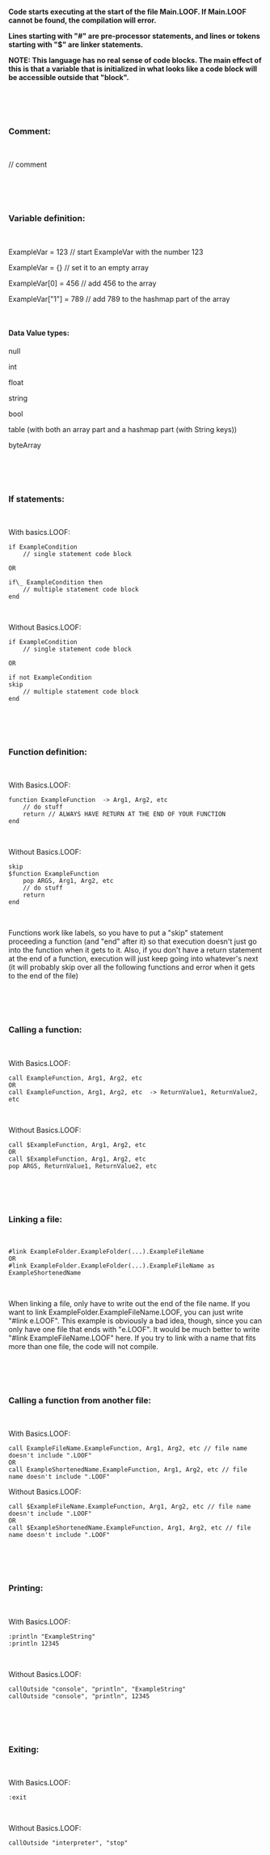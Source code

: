 **Code starts executing at the start of the file Main.LOOF. If Main.LOOF cannot be found, the compilation will error.**

**Lines starting with "#" are pre-processor statements, and lines or tokens starting with "$" are linker statements.**

**NOTE: This language has no real sense of code blocks. The main effect of this is that a variable that is initialized in what looks like a code block will be accessible outside that "block".**

<br>
<br>
<br>

### Comment:

<br>

// comment

<br>
<br>
<br>

### Variable definition:

<br>

ExampleVar = 123 // start ExampleVar with the number 123

ExampleVar = {} // set it to an empty array

ExampleVar[0] = 456 // add 456 to the array

ExampleVar["1"] = 789 // add 789 to the hashmap part of the array

<br>

#### Data Value types:

null

int

float

string

bool

table (with both an array part and a hashmap part (with String keys))

byteArray

<br>
<br>
<br>

### If statements:

<br>

With basics.LOOF:

```
if ExampleCondition
	// single statement code block

OR

if\_ ExampleCondition then
	// multiple statement code block
end
```

<br>
	
Without Basics.LOOF:

```
if ExampleCondition
	// single statement code block

OR

if not ExampleCondition
skip
	// multiple statement code block
end
```

<br>
<br>
<br>

### Function definition:

<br>

With Basics.LOOF:

```
function ExampleFunction  -> Arg1, Arg2, etc
	// do stuff
	return // ALWAYS HAVE RETURN AT THE END OF YOUR FUNCTION
end
```

<br>

Without Basics.LOOF:

```
skip
$function ExampleFunction
	pop ARGS, Arg1, Arg2, etc
	// do stuff
	return
end
```

<br>

Functions work like labels, so you have to put a "skip" statement proceeding a function (and "end" after it) so that execution doesn't just go into the function when it gets to it. Also, if you don't have a return statement at the end of a function, execution will just keep going into whatever's next (it will probably skip over all the following functions and error when it gets to the end of the file)

<br>
<br>
<br>

### Calling a function:

<br>

With Basics.LOOF:

```
call ExampleFunction, Arg1, Arg2, etc
OR
call ExampleFunction, Arg1, Arg2, etc  -> ReturnValue1, ReturnValue2, etc
```

<br>

Without Basics.LOOF:

```
call $ExampleFunction, Arg1, Arg2, etc
OR
call $ExampleFunction, Arg1, Arg2, etc
pop ARGS, ReturnValue1, ReturnValue2, etc
```

<br>
<br>
<br>

### Linking a file:

<br>

```
#link ExampleFolder.ExampleFolder(...).ExampleFileName
OR
#link ExampleFolder.ExampleFolder(...).ExampleFileName as ExampleShortenedName
```

<br>

When linking a file, only have to write out the end of the file name. If you want to link ExampleFolder.ExampleFileName.LOOF, you can just write "#link e.LOOF". This example is obviously a bad idea, though, since you can only have one file that ends with "e.LOOF". It would be much better to write "#link ExampleFileName.LOOF" here. If you try to link with a name that fits more than one file, the code will not compile.

<br>
<br>
<br>

### Calling a function from another file:

<br>

With Basics.LOOF:

```
call ExampleFileName.ExampleFunction, Arg1, Arg2, etc // file name doesn't include ".LOOF"
OR
call ExampleShortenedName.ExampleFunction, Arg1, Arg2, etc // file name doesn't include ".LOOF"
```

Without Basics.LOOF:

```
call $ExampleFileName.ExampleFunction, Arg1, Arg2, etc // file name doesn't include ".LOOF"
OR
call $ExampleShortenedName.ExampleFunction, Arg1, Arg2, etc // file name doesn't include ".LOOF"
```

<br>
<br>
<br>

### Printing:

<br>

With Basics.LOOF:

```
:println "ExampleString"
:println 12345
```

<br>

Without Basics.LOOF:

```
callOutside "console", "println", "ExampleString"
callOutside "console", "println", 12345
```

<br>
<br>
<br>

### Exiting:

<br>

With Basics.LOOF:

```
:exit
```

<br>

Without Basics.LOOF:

```
callOutside "interpreter", "stop"
```